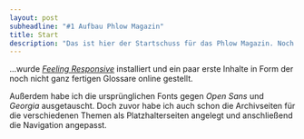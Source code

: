 ```yaml
---
layout: post
subheadline: "#1 Aufbau Phlow Magazin"
title: Start
description: "Das ist hier der Startschuss für das Phlow Magazin. Noch wirkt alles leer. Als erstes..."
---
```

...wurde [*Feeling Responsive*](http://phlow.github.io/feeling-responsive/) installiert und ein paar erste Inhalte in Form der noch nicht ganz fertigen Glossare online gestellt.

Außerdem habe ich die ursprünglichen Fonts gegen *Open Sans* und *Georgia* ausgetauscht. Doch zuvor habe ich auch schon die Archivseiten für die verschiedenen Themen als Platzhalterseiten angelegt und anschließend die Navigation angepasst.